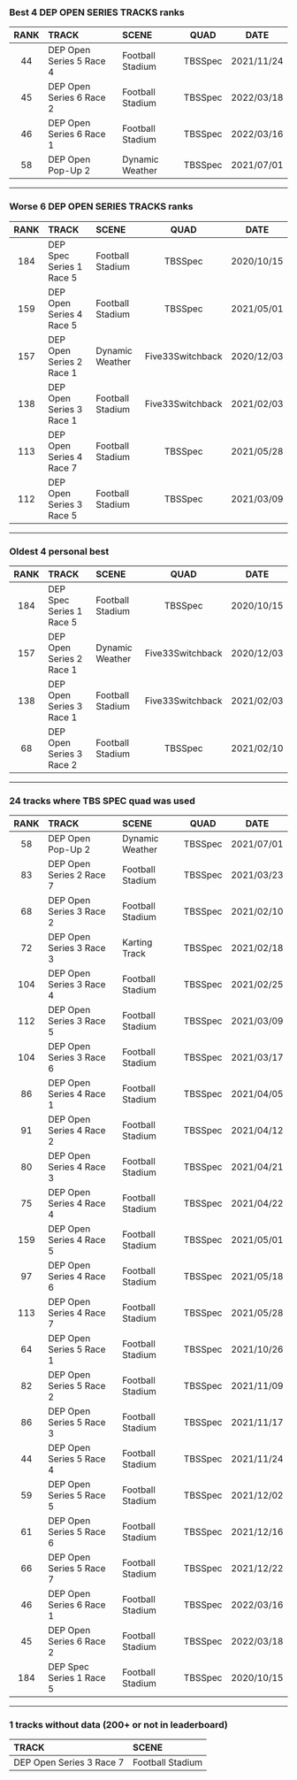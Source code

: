### Best 4 DEP OPEN SERIES TRACKS ranks
|RANK|TRACK|SCENE|QUAD|DATE|
|:---:|:---|:---|:---:|:---:|
|44|DEP Open Series 5 Race 4|Football Stadium|TBSSpec|2021/11/24|
|45|DEP Open Series 6 Race 2|Football Stadium|TBSSpec|2022/03/18|
|46|DEP Open Series 6 Race 1|Football Stadium|TBSSpec|2022/03/16|
|58|DEP Open Pop-Up 2|Dynamic Weather|TBSSpec|2021/07/01|
---
### Worse 6 DEP OPEN SERIES TRACKS ranks
|RANK|TRACK|SCENE|QUAD|DATE|
|:---:|:---|:---|:---:|:---:|
|184|DEP Spec Series 1 Race 5|Football Stadium|TBSSpec|2020/10/15|
|159|DEP Open Series 4 Race 5|Football Stadium|TBSSpec|2021/05/01|
|157|DEP Open Series 2 Race 1|Dynamic Weather|Five33Switchback|2020/12/03|
|138|DEP Open Series 3 Race 1|Football Stadium|Five33Switchback|2021/02/03|
|113|DEP Open Series 4 Race 7|Football Stadium|TBSSpec|2021/05/28|
|112|DEP Open Series 3 Race 5|Football Stadium|TBSSpec|2021/03/09|
---
### Oldest 4 personal best
|RANK|TRACK|SCENE|QUAD|DATE|
|:---:|:---|:---|:---:|:---:|
|184|DEP Spec Series 1 Race 5|Football Stadium|TBSSpec|2020/10/15|
|157|DEP Open Series 2 Race 1|Dynamic Weather|Five33Switchback|2020/12/03|
|138|DEP Open Series 3 Race 1|Football Stadium|Five33Switchback|2021/02/03|
|68|DEP Open Series 3 Race 2|Football Stadium|TBSSpec|2021/02/10|
---
### 24 tracks where TBS SPEC quad was used
|RANK|TRACK|SCENE|QUAD|DATE|
|:---:|:---|:---|:---:|:---:|
|58|DEP Open Pop-Up 2|Dynamic Weather|TBSSpec|2021/07/01|
|83|DEP Open Series 2 Race 7|Football Stadium|TBSSpec|2021/03/23|
|68|DEP Open Series 3 Race 2|Football Stadium|TBSSpec|2021/02/10|
|72|DEP Open Series 3 Race 3|Karting Track|TBSSpec|2021/02/18|
|104|DEP Open Series 3 Race 4|Football Stadium|TBSSpec|2021/02/25|
|112|DEP Open Series 3 Race 5|Football Stadium|TBSSpec|2021/03/09|
|104|DEP Open Series 3 Race 6|Football Stadium|TBSSpec|2021/03/17|
|86|DEP Open Series 4 Race 1|Football Stadium|TBSSpec|2021/04/05|
|91|DEP Open Series 4 Race 2|Football Stadium|TBSSpec|2021/04/12|
|80|DEP Open Series 4 Race 3|Football Stadium|TBSSpec|2021/04/21|
|75|DEP Open Series 4 Race 4|Football Stadium|TBSSpec|2021/04/22|
|159|DEP Open Series 4 Race 5|Football Stadium|TBSSpec|2021/05/01|
|97|DEP Open Series 4 Race 6|Football Stadium|TBSSpec|2021/05/18|
|113|DEP Open Series 4 Race 7|Football Stadium|TBSSpec|2021/05/28|
|64|DEP Open Series 5 Race 1|Football Stadium|TBSSpec|2021/10/26|
|82|DEP Open Series 5 Race 2|Football Stadium|TBSSpec|2021/11/09|
|86|DEP Open Series 5 Race 3|Football Stadium|TBSSpec|2021/11/17|
|44|DEP Open Series 5 Race 4|Football Stadium|TBSSpec|2021/11/24|
|59|DEP Open Series 5 Race 5|Football Stadium|TBSSpec|2021/12/02|
|61|DEP Open Series 5 Race 6|Football Stadium|TBSSpec|2021/12/16|
|66|DEP Open Series 5 Race 7|Football Stadium|TBSSpec|2021/12/22|
|46|DEP Open Series 6 Race 1|Football Stadium|TBSSpec|2022/03/16|
|45|DEP Open Series 6 Race 2|Football Stadium|TBSSpec|2022/03/18|
|184|DEP Spec Series 1 Race 5|Football Stadium|TBSSpec|2020/10/15|
---
### 1 tracks without data (200+ or not in leaderboard)
|TRACK|SCENE|
|:---|:---|
|DEP Open Series 3 Race 7|Football Stadium|
